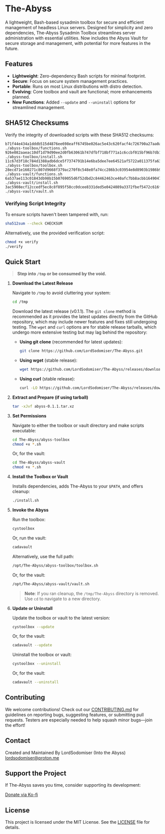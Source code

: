 # The-Abyss

A lightweight, Bash-based sysadmin toolbox for secure and efficient management of headless Linux servers. Designed for simplicity and zero dependencies, The-Abyss Sysadmin Toolbox streamlines server administration with essential utilities. Now includes the Abyss Vault for secure storage and management, with potential for more features in the future.

## Features

- **Lightweight**: Zero-dependency Bash scripts for minimal footprint.
- **Secure**: Focus on secure system management practices.
- **Portable**: Runs on most Linux distributions with distro detection.
- **Evolving**: Core toolbox and vault are functional; more enhancements planned.
- **New Functions**: Added `--update` and `--uninstall` options for streamlined management.

## SHA512 Checksums

Verify the integrity of downloaded scripts with these SHA512 checksums:

```
b71f44e434a1dddb515d4876ee698eaff6745be026ac5e43c620facf4c726790a27aa0a3b27419d31bc4bc55009d7b940f717acfd7eba82ab6bee67c37b08938  ./abyss-toolbox/functions.sh
926e082aaeac10df1d79d90ee2d0fb63061b747dfbf718bf771a1c6ccbf015bf96b7db1cdd808c5ec39aeb91abb2ffd2410428135c89bc24a51ea9e6242c5730  ./abyss-toolbox/install.sh
11c67d3f18c784d1388adb6dce5f7374791b14e6ba5dee7ee64521af5722a011375fa63dbcf40ea53048c66f0e373c8079dcfac2d724cdf622adc94563c706db  ./abyss-toolbox/toolbox.sh
28ecd71e160271c807d9668f379ac270f8c548e8fa74cc286b3c03954e8d8903b1986b9d6129e4c10da7d03b15e3c94f139cb572cc14ceda81e9d56195a55238  ./abyss-vault/functions.sh
6a537ae113c01843db98b15b0769055d6f52dbd2c84462463ce40afc7bb8acbb1649047c6a6ce625351e9a8a13c54eb026747247a8b9a3d880128e3d4e5c600b  ./abyss-vault/install.sh
3ac5908ecf12ccedf5ec8c8f895f58cc0dcee8331ded5e0424089a3372fbef5472c616fbb1a13b22a7860a384c744c1d212dcff2627d81f2e9cc9daff2b2ee6f  ./abyss-vault/vault.sh
```

### Verifying Script Integrity

To ensure scripts haven't been tampered with, run:

```bash
sha512sum --check CHECKSUM
```

Alternatively, use the provided verification script:

```bash
chmod +x verify
./verify
```

## Quick Start

> **Step into `/tmp` or be consumed by the void.**

1. **Download the Latest Release**

   Navigate to `/tmp` to avoid cluttering your system:

   ```bash
   cd /tmp
   ```

   Download the latest release (v0.1.1). The `git clone` method is recommended as it provides the latest updates directly from the GitHub repository, which may include newer features and fixes still undergoing testing. The `wget` and `curl` options are for stable release tarballs, which undergo more extensive testing but may lag behind the repository:

   - **Using git clone** (recommended for latest updates):
     ```bash
     git clone https://github.com/LordSodomiser/The-Abyss.git
     ```

   - **Using wget** (stable release):
     ```bash
     wget https://github.com/LordSodomiser/The-Abyss/releases/download/0.1.1/abyss-0.1.1.tar.xz
     ```

   - **Using curl** (stable release):
     ```bash
     curl -LO https://github.com/LordSodomiser/The-Abyss/releases/download/0.1.1/abyss-0.1.1.tar.xz
     ```

2. **Extract and Prepare (if using tarball)**

   ```bash
   tar -xJvf abyss-0.1.1.tar.xz
   ```

3. **Set Permissions**

   Navigate to either the toolbox or vault directory and make scripts executable:

   ```bash
   cd The-Abyss/abyss-toolbox
   chmod +x *.sh
   ```

   Or, for the vault:

   ```bash
   cd The-Abyss/abyss-vault
   chmod +x *.sh
   ```

4. **Install the Toolbox or Vault**

   Installs dependencies, adds The-Abyss to your `$PATH`, and offers cleanup:

   ```bash
   ./install.sh
   ```

5. **Invoke the Abyss**

   Run the toolbox:

   ```bash
   cystoolbox
   ```

   Or, run the vault:

   ```bash
   cadavault
   ```

   Alternatively, use the full path:

   ```bash
   /opt/The-Abyss/abyss-toolbox/toolbox.sh
   ```

   Or, for the vault:

   ```bash
   /opt/The-Abyss/abyss-vault/vault.sh
   ```

   > **Note**: If you ran cleanup, the `/tmp/The-Abyss` directory is removed. Use `cd` to navigate to a new directory.

6. **Update or Uninstall**

   Update the toolbox or vault to the latest version:

   ```bash
   cystoolbox --update
   ```

   Or, for the vault:

   ```bash
   cadavault --update
   ```

   Uninstall the toolbox or vault:

   ```bash
   cystoolbox --uninstall
   ```

   Or, for the vault:

   ```bash
   cadavault --uninstall
   ```

## Contributing

We welcome contributions! Check out our [CONTRIBUTING.md](CONTRIBUTING.md) for guidelines on reporting bugs, suggesting features, or submitting pull requests. Testers are especially needed to help squash minor bugs—join the effort!

## Contact
Created and Maintained By
LordSodomiser (Into the Abyss) <lordsodomiser@proton.me>

## Support the Project

If The-Abyss saves you time, consider supporting its development:

[Donate via Ko-fi](https://ko-fi.com/lordsodomiser)

## License

This project is licensed under the MIT License. See the [LICENSE](LICENSE) file for details.
